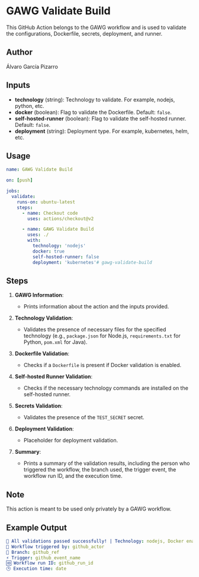 # GAWG Validate Build

This GitHub Action belongs to the GAWG workflow and is used to validate the configurations, Dockerfile, secrets, deployment, and runner.

## Author

Álvaro García Pizarro

## Inputs

- **technology** (string): Technology to validate. For example, nodejs, python, etc.
- **docker** (boolean): Flag to validate the Dockerfile. Default: `false`.
- **self-hosted-runner** (boolean): Flag to validate the self-hosted runner. Default: `false`.
- **deployment** (string): Deployment type. For example, kubernetes, helm, etc.

## Usage

```yaml
name: GAWG Validate Build

on: [push]

jobs:
  validate:
    runs-on: ubuntu-latest
    steps:
      - name: Checkout code
        uses: actions/checkout@v2

      - name: GAWG Validate Build
        uses: ./
        with:
          technology: 'nodejs'
          docker: true
          self-hosted-runner: false
          deployment: 'kubernetes'# gawg-validate-build
```

## Steps

1. **GAWG Information**:
   - Prints information about the action and the inputs provided.

2. **Technology Validation**:
   - Validates the presence of necessary files for the specified technology (e.g., `package.json` for Node.js, `requirements.txt` for Python, `pom.xml` for Java).

3. **Dockerfile Validation**:
   - Checks if a `Dockerfile` is present if Docker validation is enabled.

4. **Self-hosted Runner Validation**:
   - Checks if the necessary technology commands are installed on the self-hosted runner.

5. **Secrets Validation**:
   - Validates the presence of the `TEST_SECRET` secret.

6. **Deployment Validation**:
   - Placeholder for deployment validation.

7. **Summary**:
   - Prints a summary of the validation results, including the person who triggered the workflow, the branch used, the trigger event, the workflow run ID, and the execution time.

## Note

This action is meant to be used only privately by a GAWG workflow. 

## Example Output

```yaml
🎉 All validations passed successfully! | Technology: nodejs, Docker enabled: true, Self-hosted runners: false, Deployment type: kubernetes
👤 Workflow triggered by: github_actor
🔀 Branch: github_ref
⚡ Trigger: github_event_name
🆔 Workflow run ID: github_run_id
🕒 Execution time: date